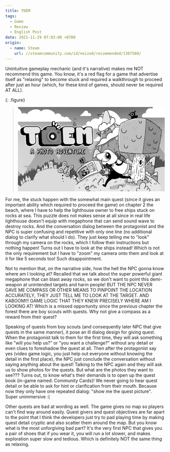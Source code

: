 ```yaml
---
title: TOEM
tags:
  - Game
  - Review
  - English Post
date: 2021-11-29 07:03:00 +0700
origin:
  - name: Steam
    url: //steamcommunity.com/id/neizod/recommended/1307580/
---
```


Unintuitive gameplay mechanic (and it's narrative) makes me NOT recommend this game. You know, it's a red flag for a game that advertise itself as "relaxing" to become stuck and required a walkthrough to proceed after just an hour (which, for these kind of games, should never be required AT ALL).

{: .figure}
> ![](/images/game/cover/toem.jpg)

For me, the stuck happen with the somewhat main quest (since it gives an important ability which required to proceed the game) on chapter 2 the beach, where I have to help the lighthouse owner to free ships stuck on rocks at sea. This puzzle does not makes sense at all since in real life lighthouse doesn't equip with megaphone that can send sound wave to destroy rocks. And the conversation dialog between the protagonist and the NPC is super confusing and repetitive with only one line (no additional dialog to clarify what should I do). They just keep telling me to "look" through my camera on the rocks, which I follow their instructions but nothing happen! Turns out I have to look at the ships instead! Which is not the only requirement but I have to "zoom" my camera onto them and look at it for like 5 seconds too! Such disappointment.

Not to mention that, on the narrative side, how the hell the NPC gonna know where am I looking at? Recalled that we talk about the super powerful giant megaphone that can blast away rocks, so we don't want to point this demi-weapon at unintended targets and harm people! BUT THE NPC NEVER GAVE ME COMPASS OR OTHER MEANS TO PINPOINT THE LOCATION ACCURATELY, THEY JUST TELL ME TO LOOK AT THE TARGET. AND KABOOM!!! GAME LOGIC THAT THEY KNEW PRECISELY WHERE AM I LOOKING AT! Which is a missed opportunity since the previous chapter the forest there are boy scouts with quests. Why not give a compass as a reward from their quest?

Speaking of quests from boy scouts (and consequently later NPC that give quests in the same manner), it pose an ill dialog design for giving quest. When the protagonist talk to them for the first time, they will ask something like "will you help us?" or "you want a challenge?" without any detail or even clues to foreshadow the quest at all. Then after the protagonist say yes (video game logic, you just help out everyone without knowing the detail in the first place), the NPC just conclude the conversation without saying anything about the quest! Talking to the NPC again and they will ask us to show photos for the quests. But what are the photos they want to see??? Turns out, to know what's their demands is to open up the quest book (in-game named: Community Cards)! We never going to hear quest detail or be able to ask for hint or clarification from their mouth. Because now they only have one repeated dialog: "show me the quest picture". Super unimmersive :(

Other quests are bad at wording as well. The game gives no map so players can't find way around easily. Quest givers and quest objectives are far apart to the point that I think the developers just try to pad playing time by making quest detail cryptic and also scatter them around the map. But you know what is the most unforgiving bad part? It's the very first NPC that gives you a pair of shoes that if you wear it, you will run a lot slower, and makes exploration super slow and tedious. Which is definitely NOT the same thing as relaxing.